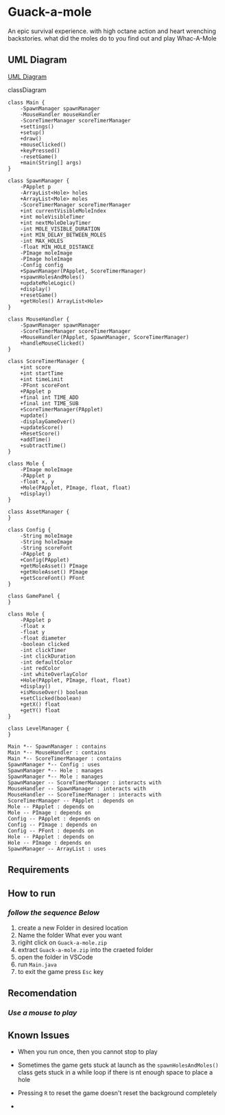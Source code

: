 
# Guack-a-mole
An epic survival experience. with high octane action and heart wrenching backstories. what did the moles do to you find out and play Whac-A-Mole


## UML Diagram

[UML Diagram](https://mermaid.live/edit#pako:eNqlV-1u4jgUfRXLv7pbqKAwUKLVSimwCxJpq4GZndllhVxigtXEiWxnWqbqu6_thNZ2kn5o-UGScz99fe518gi3aYihB7cx4nxCUMRQsqZA_jQCAkQoeCwQ9WsvM3RPA0RRhBngxoOhE6Q5xzNEw1jqJMaD6WebMrwiCWbPzlzkRfuUYyEIjfjJLzaYZxYSMnRvATr4OCbbOxxagjt8uGGYcxtuSwiLP1GCbS-yCCdLwWQG__wLEIt4KX1aU7NYVm3Mot34WRZjATID8xlDhwXh4rdZGuPfwV7-cyPoizzQ8sSWf7CAhAqwzRnDVHwlnNzGWHmd0xA_OFoqTqmifTliih-EMp3gGB0chbZSCK4X083X-XJ-Ka-TL5_91fz6ynESzK82k-nC_765nK7-mk6vNspq6Xryv21mDr6LU1TYK8lmMl-u_Kvx1Kz1PJFr18vQd1XRvkY0TumORGCrL0a25paelNvYApXaW7RUJmpPuU9DVSqbtXkWIqGrv0gjsrX5S3gmy2ph9ZSMsJgVroFDpFpmWh350Xb-GNPMUEbFDNdv1G-vbYOaznXbrZLXo8MznaeLCcSEsnJwIaEFSYgwCfNHevSi7gyLmo4-3RGKYqB8rebBdONPJs3C5ZdLk2XuSo6FqxLHGlclXxQ7rn9Iq6q69mzhnxWfqjAKQ5WAPWDzW8HQVpiCCrFibI-6V9qvZgoW_fzQAgeLQjF-oU7hsQW0anl5pWmcBH0544XDD0el7H2rLfSwr11FKdo3i2r4Urf20yJu3VbL7lY10LnLDr9xAh27_zX58piEkr8k4yxdMecGURw3lGZW2d7mPawghwoSEhlPWMPlNpUhEJXxdKs7R4BG604ZLZjkDAmSUkcW4h3KYzFO49Q1Yzisg-_3ROgOkjxy5Kez_0PGYrpwPcyKDgXlgu33mOOgK4UOF75JMx3Jhr_bsLN1C_wDx03E1691v7bb9iuLp84_IUXc0bKOj0at6jx2Va1oyqRsPQ9I_006moMeSDTUpBS8pdSQn9x9rEYcB_dE7MsFmaut1uhdJu8MVdWTxsce8ySTM0xDDo4U16t8n0YxhqsKZcVfdWLovMONPiOrGrM3c529lau7gc9vOiVhYAtGjITQEyzHLSirKN_U5SPUdF9DscfymIeevA0Ru1vDNX2SNhmif6dpcjRjaR7tobdDMZdPxbFZfgk9q8i0MBunORXQ-6Q9QO8RPkDvvDc4Gw66o17n06B_MRqe91rwIHW6Z4PhRWc46A9Hve6w039qwZ865vnZcDTqdkej_qjX71ycd6QBDolIWVB-ianL038W0CKQ)

classDiagram

    class Main {
        -SpawnManager spawnManager
        -MouseHandler mouseHandler
        -ScoreTimerManager scoreTimerManager
        +settings()
        +setup()
        +draw()
        +mouseClicked()
        +keyPressed()
        -resetGame()
        +main(String[] args)
    }

    class SpawnManager {
        -PApplet p
        -ArrayList<Hole> holes
        +ArrayList<Mole> moles
        -ScoreTimerManager scoreTimerManager
        +int currentVisibleMoleIndex
        +int moleVisibleTimer
        +int nextMoleDelayTimer
        -int MOLE_VISIBLE_DURATION
        +int MIN_DELAY_BETWEEN_MOLES
        -int MAX_HOLES
        -float MIN_HOLE_DISTANCE
        -PImage moleImage
        -PImage holeImage
        -Config config
        +SpawnManager(PApplet, ScoreTimerManager)
        +spawnHolesAndMoles()
        +updateMoleLogic()
        +display()
        +resetGame()
        +getHoles() ArrayList<Hole>
    }

    class MouseHandler {
        -SpawnManager spawnManager
        -ScoreTimerManager scoreTimerManager
        +MouseHandler(PApplet, SpawnManager, ScoreTimerManager)
        +handleMouseClicked()
    }

    class ScoreTimerManager {
        +int score
        +int startTime
        +int timeLimit
        -PFont scoreFont
        +PApplet p
        +final int TIME_ADD
        +final int TIME_SUB
        +ScoreTimerManager(PApplet)
        +update()
        -displayGameOver()
        +updateScore()
        +ResetScore()
        +addTime()
        +subtractTime()
    }

    class Mole {
        -PImage moleImage
        -PApplet p
        -float x, y
        +Mole(PApplet, PImage, float, float)
        +display()
    }

    class AssetManager {
    }

    class Config {
        -String moleImage
        -String holeImage
        -String scoreFont
        -PApplet p
        +Config(PApplet)
        +getMoleAsset() PImage
        +getHoleAsset() PImage
        +getScoreFont() PFont
    }

    class GamePanel {
    }

    class Hole {
        -PApplet p
        -float x
        -float y
        -float diameter
        -boolean clicked
        -int clickTimer
        -int clickDuration
        -int defaultColor
        -int redColor
        -int whiteOverlayColor
        +Hole(PApplet, PImage, float, float)
        +display()
        +isMouseOver() boolean
        +setClicked(boolean)
        +getX() float
        +getY() float
    }

    class LevelManager {
    }

    Main *-- SpawnManager : contains
    Main *-- MouseHandler : contains
    Main *-- ScoreTimerManager : contains
    SpawnManager *-- Config : uses
    SpawnManager *-- Hole : manages
    SpawnManager *-- Mole : manages
    SpawnManager -- ScoreTimerManager : interacts with
    MouseHandler -- SpawnManager : interacts with
    MouseHandler -- ScoreTimerManager : interacts with
    ScoreTimerManager -- PApplet : depends on
    Mole -- PApplet : depends on
    Mole -- PImage : depends on
    Config -- PApplet : depends on
    Config -- PImage : depends on
    Config -- PFont : depends on
    Hole -- PApplet : depends on
    Hole -- PImage : depends on
    SpawnManager -- ArrayList : uses


## Requirements



## How to run

### ***follow the sequence Below***

1)  create a new Folder in desired location
2)  Name the folder What ever you want
3)  rigiht click on `Guack-a-mole.zip`
3)  extract `Guack-a-mole.zip` into the craeted folder
4)  open the folder in VSCode
5)  run `Main.java`
6)  to exit the game press `Esc` key

##  Recomendation
### *Use a mouse to play*


## Known Issues
*   When you run once, then you cannot stop to play
*   Sometimes the game gets stuck at launch as the `spawnHolesAndMoles()` class gets stuck in a while loop if there is nt enough space to place a hole
*   Pressing `R` to reset the game doesn't reset the background completely


*   


